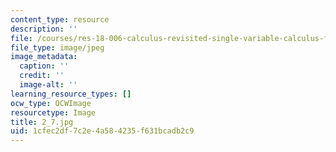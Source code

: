 ```yaml
---
content_type: resource
description: ''
file: /courses/res-18-006-calculus-revisited-single-variable-calculus-fall-2010/1cfec2df7c2e4a584235f631bcadb2c9_2_7.jpg
file_type: image/jpeg
image_metadata:
  caption: ''
  credit: ''
  image-alt: ''
learning_resource_types: []
ocw_type: OCWImage
resourcetype: Image
title: 2_7.jpg
uid: 1cfec2df-7c2e-4a58-4235-f631bcadb2c9
---
```

